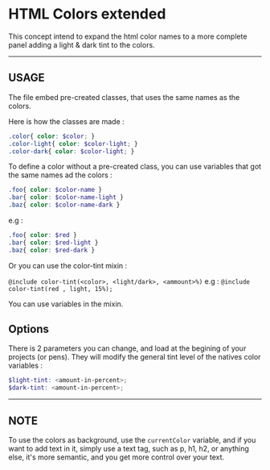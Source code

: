 # HTML Colors extended 
 This concept intend to expand the html color names to a more complete panel adding a light & dark tint to the colors.

-------------------------------------

## USAGE
 The file embed pre-created classes, that uses the same names as the colors. 

 Here is how the classes are made : 
 ```scss
 .color{ color: $color; }
 .color-light{ color: $color-light; }
 .color-dark{ color: $color-light; }
 ```
To define a color without a pre-created class, you can use variables that got the same names ad the colors : 
  ```scss
 .foo{ color: $color-name }
 .bar{ color: $color-name-light }
 .baz{ color: $color-name-dark }
 ```
e.g : 
 ```scss
 .foo{ color: $red }
 .bar{ color: $red-light }
 .baz{ color: $red-dark }
```

Or you can use the color-tint mixin :

 `@include color-tint(<color>, <light/dark>, <ammount>%)`
e.g :
 `@include color-tint(red , light, 15%);`

You can use variables in the mixin. 

## Options
There is 2 parameters you can change, and load at the begining of your projects (or pens). They will modify the general tint level of the natives color variables :

```scss
$light-tint: <amount-in-percent>;
$dark-tint: <amount-in-percent>;
```

-------------------------------------

## NOTE
To use the colors as background, use the `currentColor` variable, and if you want to add text in it, simply use a text tag, such as p, h1, h2, or anything else, it's more semantic, and you get more control over your text.

